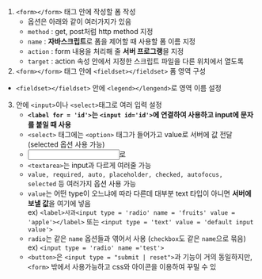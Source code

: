 1. `<form></form>` 태그 안에 작성할 폼 작성
   - 옵션은 아래와 같이 여러가지가 있음
   - `method` : get, post처럼 http method 지정
   - `name` : **자바스크립트**로 폼을 제어할 때 사용할 폼 이름 지정
   - `action` : form 내용을 처리해 줄 **서버 프로그랭**믈 지정
   - `target` : action 속성 안에서 지정한 스크립트 파일을 다른 위치에서 열도록
2. `<form></form>` 태그 안에 `<fieldset></fieldset>` 폼 영역 구성
 - `<fieldset></fieldset>` 안에 `<legend></lengend>`로 영역 이름 설정
3. 안에 `<input>`이나 `<select>`태그로 여러 입력 설정
   - **`<label for = 'id'>`는 `<input id='id'>`에 연결하여 사용하고 input에 문자를 붙일 때 사용**
   - `<select>` 태그에는 `<option>` 태그가 들어가고 value로 서버에 값 전달 (selected 옵션 사용 가능)
   - <input type = 'text' list='id'>로 <datalist id ='id'>에 연결 가능
   - `<textarea>`는 input과 다르게 여러줄 가능
   - `value, required, auto, placeholder, checked, autofocus, selected` 등 여러가지 옵션 사용 가능
   - `value`는 어떤 type이 오느냐에 따라 다른데 대부분 text 타입이 아니면 **서버에 보낼 값**을 여기에 넣음  
ex) `<label>사과<input type = 'radio' name = 'fruits' value = 'apple'></label>` 또는 `<input type = 'text' value = 'default input value'>`
   - `radio`는 같은 `name` 옵션들과 엮어서 사용 (`checkbox`도 같은 `name`으로 묶음) ex) `<input type = 'radio' name ='test'>`
   - `<button>`은 `<input type = "submit | reset">`과 기능이 거의 동일하지만, `<form>` 밖에서 사용가능하고 css와 아이콘을 이용하여 꾸밀 수 있
